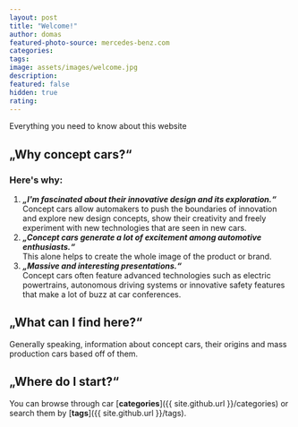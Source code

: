 ```yaml
---
layout: post
title: "Welcome!"
author: domas
featured-photo-source: mercedes-benz.com
categories:
tags:
image: assets/images/welcome.jpg
description:
featured: false
hidden: true
rating:
---
```


Everything you need to know about this website

## „Why concept cars?“

### Here's why:
1. ***„I'm fascinated about their innovative design and its exploration.“***\
    Concept cars allow automakers to push the boundaries of innovation and explore new design concepts, show their creativity and freely experiment with new technologies that are seen in new cars.
2. ***„Concept cars generate a lot of excitement among automotive enthusiasts.“***\
    This alone helps to create the whole image of the product or brand. 
3. ***„Massive and interesting presentations.“***\
    Concept cars often feature advanced technologies such as electric powertrains, autonomous driving systems or innovative safety features that make a lot of buzz at car conferences.

## „What can I find here?“

Generally speaking, information about concept cars, their origins and mass production cars based off of them.

## „Where do I start?“

You can browse through car [**categories**]({{ site.github.url }}/categories) or search them by [**tags**]({{ site.github.url }}/tags).